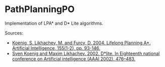 # PathPlanningPO

Implementation of LPA* and D* Lite algorithms.

Sources:

- [Koenig, S. Likhachev, M. and Furcy, D. 2004. Lifelong Planning A*. Artificial Intelligence, 155(1-2), pp. 93-146.](http://www-cgi.cs.cmu.edu/afs/cs.cmu.edu/Web/People/maxim/files/aij04.pdf)
- [Sven Koenig and Maxim Likhachev. 2002. D*lite. In Eighteenth national conference on Artificial intelligence (AAAI 2002). 476–483.
](http://idm-lab.org/bib/abstracts/papers/aaai02b.pdf)
  